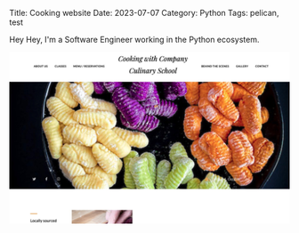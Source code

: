 Title: Cooking website
Date: 2023-07-07
Category: Python
Tags: pelican, test

Hey Hey, I'm a Software Engineer working in the Python ecosystem.

![testimage](images/self/CookingWebsite.jpeg)
